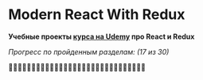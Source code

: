 # Modern React With Redux

**Учебные проекты [курса на Udemy](https://www.udemy.com/course/react-redux/) про React и Redux**

*Прогресс по пройденным разделам: (17 из 30)*

💚💚💚💚💚💚💚💚💚💚💚💚💚💚💚💚💚🤍🤍🤍🤍🤍🤍🤍🤍🤍🤍🤍🤍🤍
